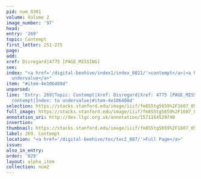 ```yaml
---
pid: num_0301
volume: Volume 2
image_number: '97'
head: 
entry: '269'
topic: Contempt
first_letter: 251-275
page: 
add: 
xref: Disregard|4775 [PAGE_MISSING]
see: 
index: "<a href='/digital-beehive/index1/index_0821/'>contempt</a>|<a href='/digital-beehive/index5/index_4373/'>to
  undervalue</a>"
item: "#item-4e106408d"
unparsed: 
line: 'Entry: 269|Topic: Contempt|Xref: Disregard|Xref: 4775 [PAGE_MISSING]|Index:
  contempt|Index: to undervalue|#item-4e106408d'
selection: https://stacks.stanford.edu/image/iiif/fm855tg5659%2F1607_0564/281,2374,3054,842/full/0/default.jpg
full_image: https://stacks.stanford.edu/image/iiif/fm855tg5659%2F1607_0564/full/full/0/default.jpg
annotation_uri: http://dev.llgc.org.uk/annotation/1571164529740
insertion: 
thumbnail: https://stacks.stanford.edu/image/iiif/fm855tg5659%2F1607_0564/281,2374,600,180/250,/0/default.jpg
label: 269. Contempt
location: "<a href='/digital-beehive/toc/toc2_087/'>Full Page</a>"
issue: 
also_in_entry: 
order: '029'
layout: alpha_item
collection: num2
---
```

